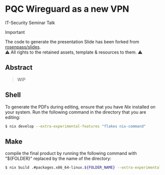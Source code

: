 # PQC Wireguard as a new VPN
IT-Security Seminar Talk

> [!IMPORTANT]
> The code to generate the presentation Slide has been forked from [rosenpass/slides](https://github.com/rosenpass/slides). \
> ⚠️ All rights to the retained assets, template & resources to them. ⚠️

## Abstract
> WIP

## Shell
To generate the PDFs during editing, ensure that you have *Nix* installed on your system.
Run the following command in the directory that you are editing:
```sh
$ nix develop --extra-experimental-features "flakes nix-command"
```

## Make
compile the final product by running the following command with "${FOLDER}" replaced by the name of the directory:
```sh
$ nix build .#packages.x86_64-linux.${FOLDER_NAME} --extra-experimental-features "flakes nix-command"
```
